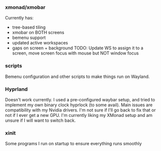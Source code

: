 ### xmonad/xmobar

Currently has:
- tree-based tiling
- xmobar on BOTH screens
- bemenu support
- updated active workspaces
- gaps on screen + background
TODO: Update WS to assign it to a screen, move screen focus with mouse but NOT window focus

### scripts

Bemenu configuration and other scripts to make things run on Wayland.

### Hyprland

Doesn't work currently. I used a pre-configured waybar setup, and tried to implement my own binary clock hyprlock (to some avail).
Main issues are compatibility with my Nvidia drivers. I'm not sure if I'll go back to fix that or not if I ever get a new GPU.
I'm currently liking my XMonad setup and am unsure if I will want to switch back.

### xinit

Some programs I run on startup to ensure everything runs smoothly
